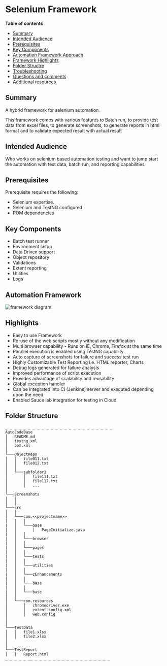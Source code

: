 # Selenium Framework

**Table of contents**

* [Summary](#summary)
* [Intended Audience](#audience)
* [Prerequisites](#prerequisites)
* [Key Components](#components)
* [Automation Framework Approach](#approach)
* [Framework Highlights](#highlights)
* [Folder Structre](#structure)
* [Troubleshooting](#troubleshooting)
* [Questions and comments](#questions)
* [Additional resources](#additional-resources)

<a name="summary"></a>
## Summary ##
A hybrid framework for selenium automation.

This framework comes with various features to Batch run, to provide test data from excel files, to generate screenshots, to generate reports in html format and to validate expected result with actual result

<a name="audience"></a>
## Intended Audience ##
Who works on selenium based automation testing and want to jump start the automation with test data, batch run, and reporting capabilities

<a name="prerequisites"></a>
## Prerequisites ##

Prerequisite requires the following:

  - Selenium expertise.
  - Selenium and TestNG configured
  - POM dependencies

<a name="components"></a>
## Key Components ##

  - Batch test runner
  - Environment setup
  - Data Driven support
  - Object repository
  - Validations
  - Extent reporting
  - Utilities
  - Logs

<a name="approach"></a>
## Automation Framework ##
![framework diagram](https://user-images.githubusercontent.com/41419116/42936143-f9202290-8b68-11e8-9e8f-0e0cf0d1f847.png)

<a name="highlights"></a>
## Highlights ##

  - Easy to use Framework
  - Re-use of the web scripts mostly without any modification
  - Multi browser capability - Runs on IE, Chrome, Firefox at the same time
  - Parallel execution is enabled using TestNG capability.
  - Auto capture of screenshots for failure and success test run
  - Highly Customizable Test Reporting i.e. HTML reporter, Charts
  - Debug logs generated for failure analysis
  - Improved performance of script execution
  - Provides advantage of scalability and reusability
  - Global exception handler
  - Can be integrated into CI (Jenkins) server and executed depending upon the need.
  - Enabled Sauce lab integration for testing in Cloud

<a name="structure"></a>
## Folder Structure ##


```
_ _ _ _ _ _ _ _ _ _ _ _ _ _ _ _ _ _ _ _ _ _ _ _
AutoCodeBase
│   README.md
│   testng.xml
│   pom.xml
│
└───ObjectRepo
│   │   file011.txt
│   │   file012.txt
│   │
│   └───subfolder1
│       │   file111.txt
│       │   file112.txt
│       │   ...
│
└───Screenshots
│   │
│   │
└───src
│   │
│   └───com.<<projectname>>
|   │   │
|   │   └───base
|   │       │   PageInitialize.java
|   │   │
|   │   └───browser
|   │   │
|   │   └───pages
|   │   │
|   │   └───tests
|   │   │
|   │   └───utilities
|   │   │
|   │   └───zEnhancements
|   │   │
|   │   └───base
|   │   │
|   │   └───base
│   │
│   └───com.resources
│       │   chromedriver.exe
│       │   extent-config.xml
│       │   web.config
│
│
└───TestData
│   │   file1.xlsx
│   │   file2.xlsx
│
│
└───TestReport
│   │   Report.html
_ _ _ _ _ __ _ _ _ _ _ _ _ _ _ _ _ _ _ _ _ _ _
```
